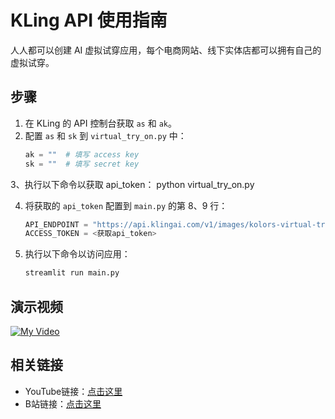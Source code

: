 # KLing API 使用指南

人人都可以创建 AI 虚拟试穿应用，每个电商网站、线下实体店都可以拥有自己的虚拟试穿。

## 步骤


1. 在 KLing 的 API 控制台获取 `as` 和 `ak`。
2. 配置 `as` 和 `sk` 到 `virtual_try_on.py` 中：
   ```python
   ak = ""  # 填写 access key
   sk = ""  # 填写 secret key

3、执行以下命令以获取 api_token：
python virtual_try_on.py

4. 将获取的 `api_token` 配置到 `main.py` 的第 8、9 行：
   ```python
   API_ENDPOINT = "https://api.klingai.com/v1/images/kolors-virtual-try-on"
   ACCESS_TOKEN = <获取api_token>
   
5. 执行以下命令以访问应用：
   ```bash
   streamlit run main.py

## 演示视频

[![My Video](https://i9.ytimg.com/vi/ClyI32_zsRY/mqdefault.jpg?v=67123096&sqp=COyUzLgG&rs=AOn4CLDQ74qnFyXnFyGHPcdaDDJpqJCSBA)](https://www.youtube.com/watch?v=ClyI32_zsRY&t=1s)


## 相关链接

- YouTube链接：[点击这里](https://www.youtube.com/watch?v=ClyI32_zsRY)
- B站链接：[点击这里](https://www.bilibili.com/video/BV1eMC2YNEyA/)
